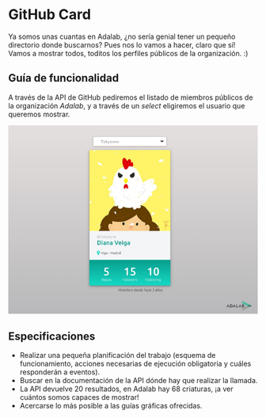 #  GitHub Card
Ya somos unas cuantas en Adalab, ¿no sería genial tener un pequeño directorio donde buscarnos? Pues nos lo vamos a hacer, claro que sí! Vamos a mostrar todos, toditos los perfiles públicos de la organización. :)

## Guía de funcionalidad
A través de la API de GitHub pediremos el listado de miembros públicos de la organización *Adalab*, y a través de un *select* eligiremos el usuario que queremos mostrar.

![imagen design](img/guide.JPG)

## Especificaciones
- Realizar una pequeña planificación del trabajo (esquema de funcionamiento, acciones necesarias de ejecución obligatoria y cuáles responderán a eventos).
- Buscar en la documentación de la API dónde hay que realizar la llamada.
- La API devuelve 20 resultados, en Adalab hay 68 criaturas, ¡a ver cuántos somos capaces de mostrar!
- Acercarse lo más posible a las guías gráficas ofrecidas.
